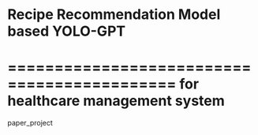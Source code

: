 # Recipe Recommendation Model based YOLO-GPT
============================================
for healthcare management system
================================
paper_project
